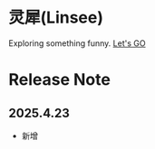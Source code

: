 # 灵犀(Linsee)

Exploring something funny.
[Let's GO](https://exploring.fun)

# Release Note

## 2025.4.23

- 新增

